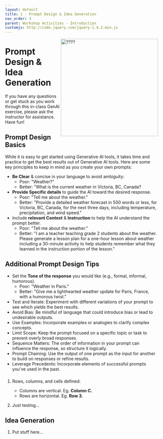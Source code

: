 ```yaml
---
layout: default
title: 1 - Prompt Design & Idea Generation
nav_order: 3
parent: Workshop Activities - Introduction
customjs: http://code.jquery.com/jquery-1.4.2.min.js
---
```

<img src="images/CHANGE_ME.png" style="float:right;width:320px;height:320px;" alt="????"> 

# Prompt Design & Idea Generation

If you have any questions or get stuck as you work through this in-class GenAI exercise, please ask the instructor for assistance.  Have fun!

## Prompt Design Basics
While it is easy to get started using Generative AI tools, it takes time and practice to get the best results out of Generative AI tools. Here are some key principles to keep in mind as you create your own prompts:
- **Be Clear** & concise in your language to avoid ambiguity:
  - Poor: "Weather?"
  - Better: "What is the current weather in Victoria, BC, Canada?
- **Provide Specific details** to guide the AI toward the desired response.
  - Poor: "Tell me about the weather."
  - Better: "Provide a detailed weather forecast in 500 words or less, for Victoria, BC, Canada, for the next three days, including temperature, precipitation, and wind speed."
- Include **relevant Context** & **Instruction** to help the AI understand the prompt better.
  - Poor: "Tell me about the weather."
  - Better: "I am a teacher teaching grade 2 students about the weather. Please generate a lesson plan for a one-hour lesson about weather including a 30-minute activity to help students remember what they learned in the instruction portion of the lesson."

## Additional Prompt Design Tips
- Set the **Tone of the response** you would like (e.g., formal, informal, humorous).
  - Poor: "Weather in Paris."
  - Better: "Give me a lighthearted weather update for Paris, France, with a humorous twist."
- Test and Iterate: Experiment with different variations of your prompt to see which yields the best results.
- Avoid Bias: Be mindful of language that could introduce bias or lead to undesirable outputs.
- Use Examples: Incorporate examples or analogies to clarify complex concepts.
- Limit Scope: Keep the prompt focused on a specific topic or task to prevent overly broad responses.
- Sequence Matters: The order of information in your prompt can influence the response, so structure it logically.
- Prompt Chaining: Use the output of one prompt as the input for another to build on responses or refine results.
- Leverage Precedents: Incorporate elements of successful prompts you've used in the past.

### 

1. Rows, columns, and cells defined:   
   - Columns are vertical. Eg. **Column C.**
   - Rows are horizontal. Eg. **Row 3.**

2. Just testing...

## Idea Generation

1. Put stuff here...
